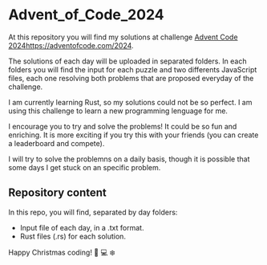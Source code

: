 # Advent_of_Code_2024

At this repository you will find my solutions at challenge [Advent Code 2024]()https://adventofcode.com/2024.

The solutions of each day will be uploaded in separated folders. In each folders you will find the input for each puzzle and two differents JavaScript files, each one resolving both problems that are proposed everyday of the challenge.

I am currently learning Rust, so my solutions could not be so perfect. I am using this challenge to learn a new programming lenguage for me.

I encourage you to try and solve the problems! It could be so fun and enriching. It is more exciting if you try this with your friends (you can create a leaderboard and compete).

I will try to solve the problemns on a daily basis, though it is possible that some days I get stuck on an specific problem.

## Repository content
In this repo, you will find, separated by day folders:

- Input file of each day, in a .txt format.
- Rust files (.rs) for each solution.

Happy Christmas coding! 🎄 💻 ❄️